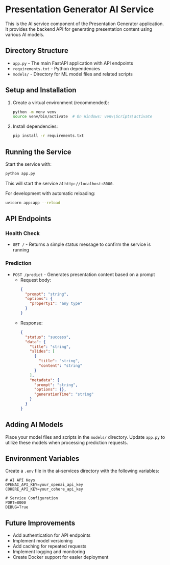 # Presentation Generator AI Service

This is the AI service component of the Presentation Generator application. It provides the backend API for generating presentation content using various AI models.

## Directory Structure

- `app.py` - The main FastAPI application with API endpoints
- `requirements.txt` - Python dependencies
- `models/` - Directory for ML model files and related scripts

## Setup and Installation

1. Create a virtual environment (recommended):

   ```bash
   python -m venv venv
   source venv/bin/activate  # On Windows: venv\Scripts\activate
   ```

2. Install dependencies:
   ```bash
   pip install -r requirements.txt
   ```

## Running the Service

Start the service with:

```bash
python app.py
```

This will start the service at `http://localhost:8000`.

For development with automatic reloading:

```bash
uvicorn app:app --reload
```

## API Endpoints

### Health Check

- `GET /` - Returns a simple status message to confirm the service is running

### Prediction

- `POST /predict` - Generates presentation content based on a prompt
  - Request body:
    ```json
    {
      "prompt": "string",
      "options": {
        "property1": "any type"
      }
    }
    ```
  - Response:
    ```json
    {
      "status": "success",
      "data": {
        "title": "string",
        "slides": [
          {
            "title": "string",
            "content": "string"
          }
        ],
        "metadata": {
          "prompt": "string",
          "options": {},
          "generationTime": "string"
        }
      }
    }
    ```

## Adding AI Models

Place your model files and scripts in the `models/` directory. Update `app.py` to utilize these models when processing prediction requests.

## Environment Variables

Create a `.env` file in the ai-services directory with the following variables:

```
# AI API Keys
OPENAI_API_KEY=your_openai_api_key
COHERE_API_KEY=your_cohere_api_key

# Service Configuration
PORT=8000
DEBUG=True
```

## Future Improvements

- Add authentication for API endpoints
- Implement model versioning
- Add caching for repeated requests
- Implement logging and monitoring
- Create Docker support for easier deployment
